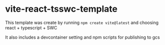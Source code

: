 # vite-react-tsswc-template
This template was create by running `npm create vite@latest`
and choosing react + typescript + SWC

It also includes a devcontainer setting and npm scripts for publishing to gcs